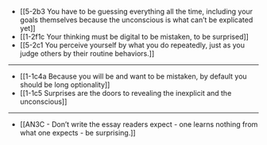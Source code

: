 - [[5-2b3 You have to be guessing everything all the time, including your goals themselves because the unconscious is what can’t be explicated yet]]
- [[1-2f1c Your thinking must be digital to be mistaken, to be surprised]]
- [[5-2c1 You perceive yourself by what you do repeatedly, just as you judge others by their routine behaviors.]]
---
- [[1-1c4a Because you will be and want to be mistaken, by default you should be long optionality]]
- [[1-1c5 Surprises are the doors to revealing the inexplicit and the unconscious]]
---
- [[AN3C - Don’t write the essay readers expect - one learns nothing from what one expects - be surprising.]]
